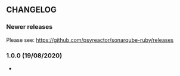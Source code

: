 ## CHANGELOG

### Newer releases

Please see: https://github.com/psyreactor/sonarqube-ruby/releases


### 1.0.0 (19/08/2020)
- 